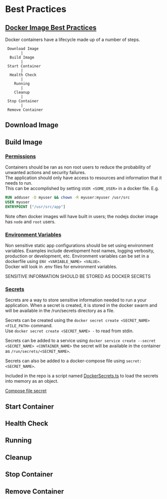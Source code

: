 # Best Practices

## [Docker Image Best Practices](https://docs.docker.com/develop/develop-images/dockerfile_best-practices/)

Docker containers have a lifecycle made up of a number of steps.

```
 Download Image
       |
  Build Image
       |
 Start Container
       |
  Health Check
       |
    Running
       |
    Cleanup
       |
 Stop Container
       |
 Remove Container
```

## Download Image

## Build Image

### [Permissions](https://docs.docker.com/engine/reference/builder/#user)

Containers should be ran as non root users to reduce the probability of unwanted actions and security failures.  
The application should only have access to resources and information that it needs to run.  
This can be accomplished by setting `USER <SOME_USER>` in a docker file.
E.g.

```Dockerfile
RUN adduser -D myuser && chown -R myuser:myuser /usr/src
USER myuser
ENTRYPOINT ["/usr/src/app"]
```

Note often docker images will have built in users; the nodejs docker image has `node` and `root` users.

### [Environment Variables](https://docs.docker.com/engine/reference/builder/#env)

Non sensitive static app configurations should be set using environment variables.
Examples include development host names, logging verbosity, production or development, etc.
Environment variables can be set in a dockerfile using `ENV <VARIABLE_NAME> <VALUE>`.  
Docker will look in .env files for environment variables.

SENSITIVE INFORMATION SHOULD BE STORED AS DOCKER SECRETS

### [Secrets](https://docs.docker.com/engine/swarm/secrets/)

Secrets are a way to store sensitive information needed to run a your application.
When a secret is created, it is stored in the docker swarm and will be available in the /run/secrets directory as a file.

Secrets can be created using the `docker secret create <SECRET_NAME> <FILE_PATH>` command.  
Use `docker secret create <SECRET_NAME> -` to read from stdin.  
  
Secrets can be added to a service using `docker service create --secret <SECRET_NAME> <CONTAINER_NAME>` the secret will be available in the container as `/run/secrets/<SECRET_NAME>`.  

Secrets can also be added to a docker-compose file using `secret: <SECRET_NAME>`.  

Included in the repo is a script named [DockerSecrets.ts](../../../src/startup/DockerSecrets.ts) to load the secrets into memory as an object.  

[Compose file secret](https://docs.docker.com/compose/compose-file/compose-file-v3/#secrets)

## Start Container

## Health Check

## Running

## Cleanup

## Stop Container

## Remove Container
